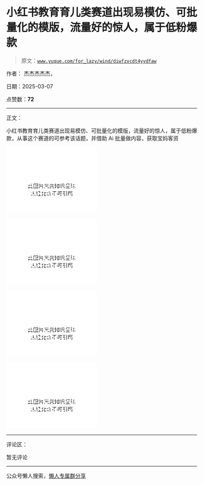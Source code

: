 # 小红书教育育儿类赛道出现易模仿、可批量化的模版，流量好的惊人，属于低粉爆款

> 原文：[`www.yuque.com/for_lazy/wind/diwfzvcdt4yydfaw`](https://www.yuque.com/for_lazy/wind/diwfzvcdt4yydfaw)

作者： 杰杰杰杰杰，

日期：2025-03-07

点赞数：**72**

* * *

正文：

小红书教育育儿类赛道出现易模仿、可批量化的模版，流量好的惊人，属于低粉爆款，从事这个赛道的可参考该话题，并借助 Ai 批量做内容，获取宝妈客资

![](img/c5be593943981406f382e84139cf59a5.png "None")

![](img/7a714688d4222dd41cd2cff9d8063540.png "None")

![](img/195e4a4a9c2a9a5371f6cd47aca7ecc3.png "None")

![](img/3815c34acecdcd9f01e0cea733877208.png "None")

* * *

评论区：

暂无评论

* * *

公众号懒人搜索，[懒人专属群分享](https://lazybook.fun/#/blog/group)